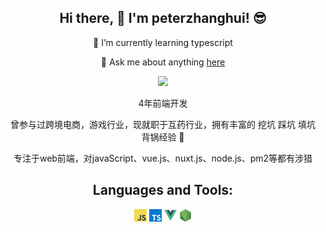 <div align="center">
<h2 >Hi there, 👋 I'm peterzhanghui! 😎</h2>

<p>🌱 I’m currently learning typescript</p>
💬 Ask me about anything <a href="https://github.com/peterzhanghui/peterzhanghui/issues">here</a>
</div>
<p></P> 

<p align="center">
  <img src="https://github-readme-stats.vercel.app/api?username=peterzhanghui&show_icons=true&theme=graywhite"/>
</p>

<p align="center"> 4年前端开发 </p>  
<p align="center"> 曾参与过跨境电商，游戏行业，现就职于互药行业，拥有丰富的 挖坑 踩坑 填坑 背锅经验 🐶   </p>  
<p align="center"> 专注于web前端，对javaScript、vue.js、nuxt.js、node.js、pm2等都有涉猎</p>
  <div align="center">
<h2>Languages and Tools:</h2>  
<code><img height="20" src="https://raw.githubusercontent.com/github/explore/80688e429a7d4ef2fca1e82350fe8e3517d3494d/topics/javascript/javascript.png"></code>
<code><img height="20" src="https://raw.githubusercontent.com/github/explore/80688e429a7d4ef2fca1e82350fe8e3517d3494d/topics/typescript/typescript.png"></code>
<code><img height="20" src="https://raw.githubusercontent.com/github/explore/80688e429a7d4ef2fca1e82350fe8e3517d3494d/topics/vue/vue.png"></code>
<code><img height="20" src="https://raw.githubusercontent.com/github/explore/80688e429a7d4ef2fca1e82350fe8e3517d3494d/topics/nodejs/nodejs.png"></code>

</div>

